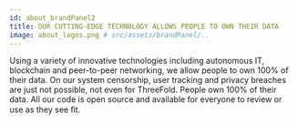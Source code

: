 ```yaml
---
id: about_brandPanel2
title: OUR CUTTING-EDGE TECHNOLOGY ALLOWS PEOPLE TO OWN THEIR DATA
image: about_logos.png # src/assets/brandPanel/..
---
```

Using a variety of innovative technologies including autonomous IT, blockchain and peer-to-peer networking, we allow people to own 100% of their data. On our system censorship, user tracking and privacy breaches are just not possible, not even for ThreeFold. People own 100% of their data. All our code is open source and available for everyone to review or use as they see ﬁt.
